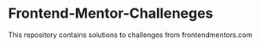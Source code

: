 # Frontend-Mentor-Challeneges
This repository contains solutions to challenges from frontendmentors.com
